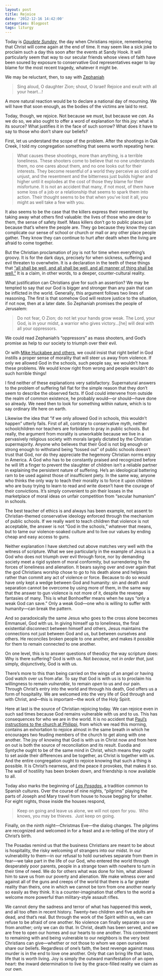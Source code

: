 ```yaml
---
layout: post
title: Rejoice
date: '2012-12-16 14:42:00'
categories: Blogpost
tags: liturgy
---
```



Today is [*Gaudete Sunday,*](http://en.wikipedia.org/wiki/Gaudete_Sunday) the day when Christians rejoice, remembering that Christ will come again at the end of time. It may seem like a sick joke to proclaim such a day this soon after the events at Sandy Hook. It will particularly seem that way to our secular friends whose views of faith have been soured by exposure to conservative God representatives eager to lay blame for the most recent tragedy, whatever it might be.

We may be reluctant, then, to say with [Zephaniah](http://bible.oremus.org/?ql=222703974)

> Sing aloud, O daughter Zion; shout, O Israel! Rejoice and exult with all your heart…!

A more natural reaction would be to declare a national day of mourning. We will have that soon enough, as the bodies of the victims are laid to rest.

Today, though, we rejoice. Not because we *must*, but because we *can.* As we do so, we also ought to offer a word of explanation for this joy: what is its source? What justifies it in the face of such sorrow? What does it have to say to those who don’t share our beliefs?

First, let us understand the scope of the problem. After the shootings in Oak Creek, I told my congregation something that seems worth repeating here:

> What causes these shootings, more than anything, is a terrible loneliness. These shooters come to believe that no one understands them, no one cares about them, and no one looks out for their interests. They become resentful of a world they perceive as cold and unjust, and the resentment and the bitterness just builds higher and higher until it explodes at the cost of those they blame for their misfortune. It is not an accident that many, if not most, of them have some loss of a job or a relationship that seems to spark them into action. Their thought seems to be that when you’ve lost it all, you might as well take a few with you.

It also seems to be the case that the killers express their resentment by taking away what others find valuable: the lives of those who are dear to them, the sense of safety itself. Mass killers don’t go to public places just because that’s where the people are. They go because they know they can complicate our sense of school or church or mall or any other place people gather. They know they can continue to hurt after death when the living are afraid to come together.

But the Christian proclamation of joy is not for time when everything’s groovy. It is for the dark days, precisely for when sickness, suffering and evil threaten to overwhelm. It is a declaration in the teeth of these things that [“all shall be well, and all shall be well, and all manner of thing shall be well.”](http://en.wikipedia.org/wiki/Julian_of_Norwich) It is a claim, in other words, to a deeper, counter-cultural reality.

What justification can Christians give for such an assertion? We may be tempted to say that our God is bigger and stronger than any pain that can be inflicted in the world. Generally, this argument follows two lines of reasoning. The first is that somehow God will restore justice to the situation, if not now, then at a later date. So Zephaniah promises the people of Jerusalem:

> Do not fear, O Zion; do not let your hands grow weak. The Lord, your God, is in your midst, a warrior who gives victory…[he] will deal with all your oppressors.

We could read Zephaniah’s “oppressors” as mass shooters, and God’s promise as help to our society to triumph over their evil.

Or with [Mike Huckabee and others](http://blog.seattlepi.com/seattlepolitics/2012/12/14/absence-of-god-from-schools-to-blame-for-killings-huckabee/), we could insist that right belief in God instills a proper sense of morality that will steer us away from violence. If only we allowed God in the schools, such people say, we wouldn’t have these problems. We would know right from wrong and people wouldn’t do such horrible things!

I find neither of these explanations very satisfactory. Supernatural answers to the problem of suffering fall flat for the simple reason that they don’t seem to describe the observed facts. If God could intervene from outside the realm of common existence, he probably would—or should—have done so already. We need then to look for something within nature, which is to say ordinary life here on earth.

Likewise the idea that “if we only allowed God in schools, this wouldn’t happen” utterly fails. First of all, contrary to conservative myth, neither schoolchildren nor teachers are forbidden to pray in public schools. But really, the argument from morality is unworkable because we live in a pervasively religious society with morals largely dictated by the Christian supermajority. Anyone who believes that their God is not big enough or strong enough to withstand being “tossed out” of public schools doesn’t trust that God, nor do they appreciate the hegemony Christian norms enjoy in America. A God who has to be constantly praised and recognized before he will lift a finger to prevent the slaughter of children isn’t a reliable partner in explaining the persistent nature of suffering. He’s an ideological battering ram to be used against those of insufficient piety. In the same way, anyone who thinks the only way to teach their morality is to force it upon children who are busy trying to learn to read and write doesn’t have the courage of their convictions. It’s simply convenient to pin their losses in the marketplace of moral ideas on unfair competition from “secular humanism” in schools.

The best teacher of ethics is and always has been example, not assent to Christian-themed conservative ideology enforced through the mechanism of public schools. If we really want to teach children that violence is not acceptable, the answer is not “God in the schools,” whatever that means, but to tame our violence-soaked culture and to live our values by ending cheap and easy access to guns.

Neither explanation I have sketched out above matches very well with the witness of scripture. What we see particularly in the example of Jesus is a God who does not triumph over evil through force, nor by demanding society meet a rigid system of moral conformity, but surrendering to the forces of loneliness and alienation. It bears saying over and over again that the god Christians worship chose to go to his death alone and helpless rather than commit any act of violence or force. Because to do so would have only kept a wedge between God and humanity: sin and death and separation cannot be overcome by using more of them, in the same way that the answer to gun violence is not more of it, despite the revenge fantasies of many. This is what Bonhoeffer means when he says “only a weak God can save.” Only a weak God—one who is willing to suffer with humanity—can break the pattern.

And so paradoxically the same Jesus who goes to the cross alone becomes Emmanuel, God with us. In giving himself up to loneliness, the final existential disconnect between himself and others, Jesus maintains the connections not just between God and us, but between ourselves and others. He reconciles broken people to one another, and makes it possible for them to remain connected to one another.

On one level, this is to answer questions of theodicy the way scripture does: Why is there suffering? God is with us. Not *because*, not *in order that*, just simply, disjunctively, God is with us.

There’s more to this than being carried on the wings of an angel or having God watch over us from afar. To say that God is with us is to proclaim his willingness to remain *vulnerable*, to remain *open* to us and our pain. Through Christ’s entry into the world and through his death, God offers us a form of hospitality. We are welcomed into the very life of God through and with Christ, and—this is important—the work of the Holy Spirit.

Here at last is the source of Christian rejoicing today. We can rejoice even in such sad times because God remains vulnerable with us and to us. This has consequences for who we are in the world. It is no accident that [Paul’s instructions to the church at Philippi](http://bible.oremus.org/?ql=222704146), from which we read this morning, contains an exhortation to rejoice almost in the same breath in which he encourages two feuding members of the church to get along with one another. The joy of knowing that God is with us in Christ now and from here on out is both the source of reconciliation and its result. Euodia and Syntyche ought to be of the same mind in Christ, which means they ought to set aside their differences and be together, as Christ is together with us. And the entire congregation ought to rejoice knowing that such a thing is possible. It is Christ’s nearness, and the peace it provokes, that makes it so. The wall of hostility has been broken down, and friendship is now available to all.

Today also marks the beginning of [*Las Posadas*](http://cibola.nmgenweb.us/lasposadas.html), a tradition common to Spanish cultures. Over the course of nine nights, “pilgrims” playing the parts of Joseph and Mary travel from house to house begging for shelter. For eight nights, those inside the houses respond,

> Keep on going and leave us alone, we will not open for you.  Who knows, you may be thieves.  Just keep on going.

Finally, on the ninth night—Christmas Eve—the dialog changes. The pilgrims are recognized and welcomed in for a feast and a re-telling of the story of Christ’s birth.

The Posadas remind us that the business Christians are meant to be about is hospitality, the risky welcoming of strangers into our midst. In our vulnerability to them—in our refusal to hold ourselves separate from them in fear—we take part in the life of our God, who entered the world through desperately poor parents, people in a strange town with nowhere to turn in their time of need. We do for others what was done for him, what allowed him to save us from our poverty and alienation. We make witness over and against all of the guns and creeps of the world that there is a far greater reality than theirs, one in which we cannot be torn from one another nearly so easily as they think. It is a counter-imagination that offers to the world a welcome more powerful than military-style assault rifles.

We cannot deny the sadness and terror of what has happened this week, and all too often in recent history. Twenty-two children and five adults are dead, and that’s real. But through the work of the Spirit within us, we can refuse to be afraid of one another. No violence can finally separate us one from another; only we can do that. In Christ, death has been served, and we are free to open our homes and our hearts to one another. This commitment to remaining with and being vulnerable to our neighbors is the very best Christians can give—whether or not those to whom we open ourselves share our beliefs. Regardless of one’s faith, the best revenge against mass murder is in the end to love one another. Only that can bring life that lasts, life that is worth living. Joy is simply the outward manifestation of an open heart: the inward determination to live by the grace-filled reality we claim as our own.


